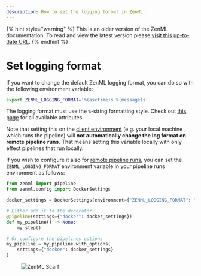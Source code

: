 ```yaml
---
description: How to set the logging format in ZenML.
---
```


{% hint style="warning" %}
This is an older version of the ZenML documentation. To read and view the latest version please [visit this up-to-date URL](https://docs.zenml.io).
{% endhint %}


# Set logging format

If you want to change the default ZenML logging format, you can do so with the following environment variable:

```bash
export ZENML_LOGGING_FORMAT='%(asctime)s %(message)s'
```

The logging format must use the `%`-string formatting style. Check out [this page](https://docs.python.org/3/library/logging.html#logrecord-attributes) for all available attributes.

Note that setting this on the [client environment](../pipeline-development/configure-python-environments/README.md#client-environment-or-the-runner-environment) (e.g. your local machine which runs the pipeline) will **not automatically change the log format on remote pipeline runs**. That means setting this variable locally with only effect pipelines that run locally.

If you wish to configure it also for [remote pipeline runs](../../user-guide/production-guide/cloud-orchestration.md), you can set the `ZENML_LOGGING_FORMAT` environment variable in your pipeline runs environment as follows:

```python
from zenml import pipeline
from zenml.config import DockerSettings

docker_settings = DockerSettings(environment={"ZENML_LOGGING_FORMAT": "%(asctime)s %(message)s"})

# Either add it to the decorator
@pipeline(settings={"docker": docker_settings})
def my_pipeline() -> None:
    my_step()

# Or configure the pipelines options
my_pipeline = my_pipeline.with_options(
    settings={"docker": docker_settings}
)
```


<!-- For scarf -->
<figure><img alt="ZenML Scarf" referrerpolicy="no-referrer-when-downgrade" src="https://static.scarf.sh/a.png?x-pxid=f0b4f458-0a54-4fcd-aa95-d5ee424815bc" /></figure>


